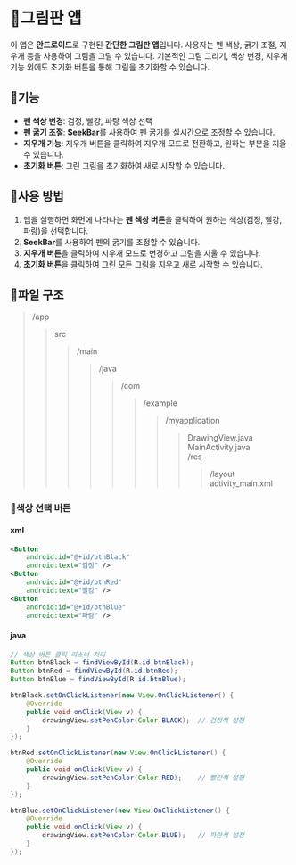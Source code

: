 <h1>🎨그림판 앱</h1>

<p>이 앱은 <strong>안드로이드</strong>로 구현된 <strong>간단한 그림판 앱</strong>입니다. 사용자는 펜 색상, 굵기 조절, 지우개 등을 사용하여 그림을 그릴 수 있습니다. 기본적인 그림 그리기, 색상 변경, 지우개 기능 외에도 초기화 버튼을 통해 그림을 초기화할 수 있습니다.</p>

<h2>📌기능</h2>
<ul>
    <li><strong>펜 색상 변경</strong>: 검정, 빨강, 파랑 색상 선택</li>
    <li><strong>펜 굵기 조절</strong>: <strong>SeekBar</strong>를 사용하여 펜 굵기를 실시간으로 조정할 수 있습니다.</li>
    <li><strong>지우개 기능</strong>: 지우개 버튼을 클릭하여 지우개 모드로 전환하고, 원하는 부분을 지울 수 있습니다.</li>
    <li><strong>초기화 버튼</strong>: 그린 그림을 초기화하여 새로 시작할 수 있습니다.</li>
</ul>

<h2>📌사용 방법</h2>
<ol>
    <li>앱을 실행하면 화면에 나타나는 <strong>펜 색상 버튼</strong>을 클릭하여 원하는 색상(검정, 빨강, 파랑)을 선택합니다.</li>
    <li><strong>SeekBar</strong>를 사용하여 펜의 굵기를 조정할 수 있습니다.</li>
    <li><strong>지우개 버튼</strong>을 클릭하여 지우개 모드로 변경하고 그림을 지울 수 있습니다.</li>
    <li><strong>초기화 버튼</strong>을 클릭하여 그린 모든 그림을 지우고 새로 시작할 수 있습니다.</li>
</ol>

<h2>📌파일 구조</h2>

 >/app
 > > src
 > > > /main
 > > > > /java
 > > > > > /com
 > > > > > > /example
 > > > > > > > /myapplication
 > > > > > > > > DrawingView.java        
 > > > > > > > > MainActivity.java       
 > > > > > > > /res
 > > > > > > > > > /layout
 > > > > > > > > > activity_main.xml

### 🎨색상 선택 버튼
#### xml
``` xml
<Button
    android:id="@+id/btnBlack"
    android:text="검정" />
<Button
    android:id="@+id/btnRed"
    android:text="빨강" />
<Button
    android:id="@+id/btnBlue"
    android:text="파랑" />
```
#### java
``` java
// 색상 버튼 클릭 리스너 처리
Button btnBlack = findViewById(R.id.btnBlack);
Button btnRed = findViewById(R.id.btnRed);
Button btnBlue = findViewById(R.id.btnBlue);

btnBlack.setOnClickListener(new View.OnClickListener() {
    @Override
    public void onClick(View v) {
        drawingView.setPenColor(Color.BLACK);  // 검정색 설정
    }
});

btnRed.setOnClickListener(new View.OnClickListener() {
    @Override
    public void onClick(View v) {
        drawingView.setPenColor(Color.RED);    // 빨간색 설정
    }
});

btnBlue.setOnClickListener(new View.OnClickListener() {
    @Override
    public void onClick(View v) {
        drawingView.setPenColor(Color.BLUE);   // 파란색 설정
    }
});

```


